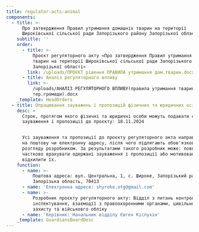 ```yaml
---
title: regulator-acts-animal
components:
  - title: >-
      Про затвердження Правил утримання домашніх тварин на території
      Широківської сільської ради Запорізького району Запорізької області
    subtitle: ''
    order:
      - title: >-
          Проєкт регуляторного акту «Про затвердження Правил утримання домашніх
          тварин на території Широківської сільської ради Запорізького району
          Запорізької області»
        link: /uploads/ПРОЄКТ рішення ПРАВИЛА утримання дом.тварин.docx
      - title: Аналіз регуляторного впливу
        link: >-
          /uploads/АНАЛІЗ РЕГУЛЯТОРНОГО ВПЛИВУ(правила утримання тварин на
          тер.громади).docx
    _template: HeadOrders
  - title: Опрацювання зауважень і пропозицій фізичних та юридичних осіб
    desc: >
      Строк, протягом якого фізичні та юридичні особи можуть подавати свої
      зауваження і пропозиції до проєкту: 18.11.2024


      Усі зауваження та пропозиції до проєкту регуляторного акта направляється
      на поштову чи електронну адресу, після чого підлягають обов'язковому
      розгляду розробником. За результатами такого розробник може: повністю або
      частково врахувати одержані зауваження і пропозиції або мотивовано
      відхилити їх.
    function:
      - name: >-
          Поштова адреса: вул. Центральна, 1, с. Широке, Запорізький район,
          Запорізька область, 70413
      - name: 'Електронна адресе: shyroke.otg@gmail.com'
      - name: >-
          Розробник проєкту регуляторного акту: Відділ з питань контролю та
          інспектування, взаємодії з правоохоронними органами, цивільного
          захисту та військовго обліку
      - name: 'Керівник: Начальник відділу Євген Кіслухін'
    _template: GuardiansBoardDesc
---
```


